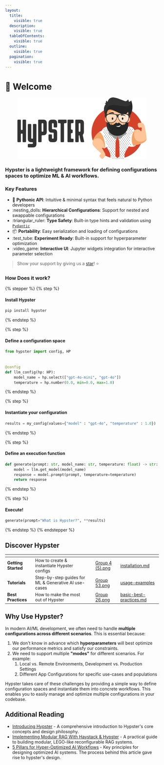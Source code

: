 ```yaml
---
layout:
  title:
    visible: true
  description:
    visible: true
  tableOfContents:
    visible: true
  outline:
    visible: true
  pagination:
    visible: true
---
```


# 👋 Welcome

<div data-full-width="false">

<figure><picture><source srcset=".gitbook/assets/hypster_text_white_text.png" media="(prefers-color-scheme: dark)"><img src=".gitbook/assets/hypster_with_text (1).png" alt=""></picture><figcaption></figcaption></figure>

</div>

### **Hypster is a lightweight framework for defining configurations spaces to optimize ML & AI workflows.**

### Key Features

* :snake: **Pythonic API**: Intuitive & minimal syntax that feels natural to Python developers
* :nesting\_dolls: **Hierarchical Configurations**: Support for nested and swappable configurations
* :triangular\_ruler: **Type Safety**: Built-in type hints and validation using [`Pydantic`](https://github.com/pydantic/pydantic)
* :package: **Portability**: Easy serialization and loading of configurations
* :test\_tube: **Experiment Ready**: Built-in support for hyperparameter optimization
* :video\_game: **Interactive UI**: Jupyter widgets integration for interactive parameter selection

> Show your support by giving us a [star](https://github.com/gilad-rubin/hypster)! ⭐&#x20;

### How Does it work?

{% stepper %}
{% step %}
#### Install Hypster

```bash
pip install hypster
```
{% endstep %}

{% step %}
#### Define a configuration space

```python
from hypster import config, HP


@config
def llm_config(hp: HP):
    model_name = hp.select(["gpt-4o-mini", "gpt-4o"])
    temperature = hp.number(0.0, min=0.0, max=1.0)
```
{% endstep %}

{% step %}
#### Instantiate your configuration

```python
results = my_config(values={"model" : "gpt-4o", "temperature" : 1.0})
```
{% endstep %}

{% step %}
#### Define an execution function

```python
def generate(prompt: str, model_name: str, temperature: float) -> str:
    model = llm.get_model(model_name)
    response = model.prompt(prompt, temperature=temperature)
    return response
```
{% endstep %}

{% step %}
#### Execute!

```python
generate(prompt="What is Hypster?", **results)
```
{% endstep %}
{% endstepper %}

## Discover Hypster

<table data-view="cards"><thead><tr><th></th><th></th><th></th><th data-hidden data-card-cover data-type="files"></th><th data-hidden data-card-target data-type="content-ref"></th></tr></thead><tbody><tr><td><strong>Getting Started</strong></td><td>How to create &#x26; instantiate Hypster configs</td><td></td><td><a href=".gitbook/assets/Group 4 (5).png">Group 4 (5).png</a></td><td><a href="getting-started/installation.md">installation.md</a></td></tr><tr><td><strong>Tutorials</strong></td><td>Step-by-step guides for ML &#x26; Generative AI use-cases </td><td></td><td><a href=".gitbook/assets/Group 53.png">Group 53.png</a></td><td><a href="getting-started/usage-examples/">usage-examples</a></td></tr><tr><td><strong>Best Practices</strong></td><td>How to make the most out of Hypster</td><td></td><td><a href=".gitbook/assets/Group 26.png">Group 26.png</a></td><td><a href="in-depth/basic-best-practices.md">basic-best-practices.md</a></td></tr></tbody></table>

## Why Use Hypster?

In modern AI/ML development, we often need to handle **multiple configurations across different scenarios**. This is essential because:

1. We don't know in advance which **hyperparameters** will best optimize our performance metrics and satisfy our constraints.
2. We need to support multiple **"modes"** for different scenarios. For example:
   1. Local vs. Remote Environments, Development vs. Production Settings
   2. Different App Configurations for specific use-cases and populations

Hypster takes care of these challenges by providing a simple way to define configuration spaces and instantiate them into concrete workflows. This enables you to easily manage and optimize multiple configurations in your codebase.

## Additional Reading

* [Introducing Hypster](https://medium.com/@giladrubin/introducing-hypster-a-pythonic-framework-for-managing-configurations-to-build-highly-optimized-ai-5ee004dbd6a5) - A comprehensive introduction to Hypster's core concepts and design philosophy.
* [Implementing Modular RAG With Haystack & Hypster](https://towardsdatascience.com/implementing-modular-rag-with-haystack-and-hypster-d2f0ecc88b8f) - A practical guide to building modular, LEGO-like reconfigurable RAG systems.
* [5 Pillars for Hyper-Optimized AI Workflows](https://medium.com/@giladrubin/5-pillars-for-a-hyper-optimized-ai-workflow-21fcaefe48ca) - Key principles for designing optimized AI systems. The process behind this article gave rise to hypster's design.
